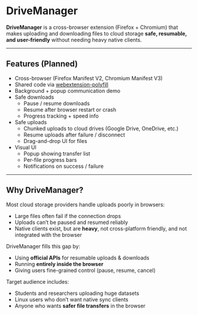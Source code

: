 # DriveManager

**DriveManager** is a cross-browser extension (Firefox + Chromium) that makes uploading and downloading files to cloud storage **safe, resumable, and user-friendly** without needing heavy native clients.

---

## Features (Planned)

- Cross-browser (Firefox Manifest V2, Chromium Manifest V3)
- Shared code via [webextension-polyfill](https://github.com/mozilla/webextension-polyfill)
- Background + popup communication demo
- Safe downloads
  - Pause / resume downloads
  - Resume after browser restart or crash
  - Progress tracking + speed info
- Safe uploads
  - Chunked uploads to cloud drives (Google Drive, OneDrive, etc.)
  - Resume uploads after failure / disconnect
  - Drag-and-drop UI for files
- Visual UI
  - Popup showing transfer list
  - Per-file progress bars
  - Notifications on success / failure

---

## Why DriveManager?

Most cloud storage providers handle uploads poorly in browsers:
- Large files often fail if the connection drops
- Uploads can’t be paused and resumed reliably
- Native clients exist, but are **heavy**, not cross-platform friendly, and not integrated with the browser

DriveManager fills this gap by:
- Using **official APIs** for resumable uploads & downloads
- Running **entirely inside the browser**
- Giving users fine-grained control (pause, resume, cancel)

Target audience includes:
- Students and researchers uploading huge datasets
- Linux users who don’t want native sync clients
- Anyone who wants **safer file transfers** in the browser